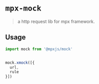 # `mpx-mock`

> a http request lib for mpx framework.

## Usage

```js
import mock from '@mpxjs/mock'


mock.xmock([{
  url,
  rule
}])
```
